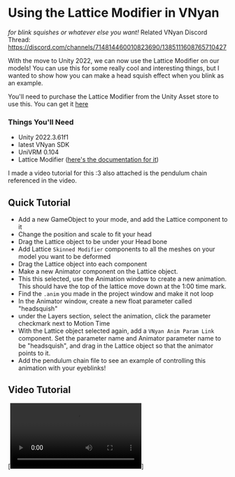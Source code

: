 # Using the Lattice Modifier in VNyan
*for blink squishes or whatever else you want!*
Related VNyan Discord Thread: https://discord.com/channels/714814460010823690/1385111608765710427

With the move to Unity 2022, we can now use the Lattice Modifier on our models! You can use this for some really cool and interesting things, but I wanted to show how you can make a head squish effect when you blink as an example.

You'll need to purchase the Lattice Modifier from the Unity Asset store to use this. You can get it [here](https://assetstore.unity.com/packages/tools/animation/lattice-modifier-for-unity-293850)
### Things You'll Need
- Unity 2022.3.61f1
- latest VNyan SDK 
- UniVRM 0.104
- Lattice Modifier ([here's the documentation for it](<https://harryheath.com/lattice#skinned-lattice-modifier>))

I made a video tutorial for this :3 also attached is the pendulum chain referenced in the video.

## Quick Tutorial
- Add a new GameObject to your mode, and add the Lattice component to it
- Change the position and scale to fit your head
- Drag the Lattice object to be under your Head bone
- Add Lattice `Skinned Modifier` components to all the meshes on your model you want to be deformed
- Drag the Lattice object into each component
- Make a new Animator component on the Lattice object.
- This this selected, use the Animation window to create a new animation. This should have the top of the lattice move down at the 1:00 time mark.
- Find the `.anim` you made in the project window and make it not loop
- In the Animator window, create a new float parameter called "headsquish"
- under the Layers section, select the animation, click the parameter checkmark next to Motion Time
- With the Lattice object selected again, add a `VNyan Anim Param Link` component. Set the parameter name and Animator parameter name to be "headsquish", and drag in the Lattice object so that the animator points to it.
- Add the pendulum chain file to see an example of controlling this animation with your eyeblinks!

## Video Tutorial
[![](Lattice-Modifiers-Tutorial.mp4)]